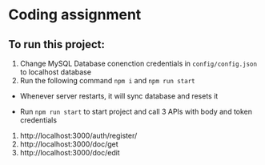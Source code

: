
# Coding assignment

## To run this project:
1. Change MySQL Database conenction credentials in `config/config.json` to localhost database
2. Run the following command `npm i` and `npm run start`


- Whenever server restarts, it will sync database and resets it

- Run `npm run start` to start project and call 3 APIs with body and token credentials

1. http://localhost:3000/auth/register/
2. http://localhost:3000/doc/get
3. http://localhost:3000/doc/edit